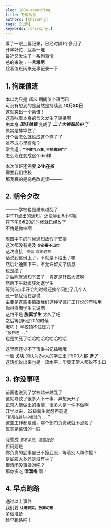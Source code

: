 ```yaml
---
slug: 1004-something
title: 暂得喘息
authors: [ChiroPhy]
tags: [记闻]
keywords: [chirophy,]
---
```

看了一眼上篇记录，已经时隔1个多月了  
开学好忙，屁事一堆  
最近又发生了一系列事情  
总的来说：**一言难尽**  
趁着值班闲来无事记录一下  

## 1. 狗屎值班
本以为只是 *国庆* 期间值个班而已  
可没有想到的是居然是持续到 **10月30日**  
这就突出一个离谱！  
这意味着本身的含义发生了转换啊  
由本身 ***国庆维稳*** 变成了 ***二十大特殊防护*** 了  
属实是蚌埠住了  
开个会怎么就慌成这个样子了  
难不成心里有鬼？  
常言道：**`“不做亏心事,不怕鬼敲门”`**  
怎么现在变成这个dio样  

本次值班还需要 **24h在校**  
需要我们住校  
那我真的是乌龟改走读———  

## 2. 朝令夕改
———学校也是越来越乱了  
中午11点出的通知，还没等到6小时呢  
在下午6点20的时候就已经改了  
不愧是你校啊  

周四中午的时候通知放假了安排  
这次都没有提及 **`非必要不出市`**  
这次直接 ` 提倡 就地过节`  
话说到这份上了，不就是不给出了嘛  
然后让通知下午，不允许留文字信息  
也是绝了  
之后呢就通知下去了，肯定是轩然大波啊  
然后下午就疯狂劝返学生  
等到5点半开会的时候还挨个问批了几个人  
还一顿屁话在那说  
主要是这些事情跟我们这种卑微打工仔说的有啥用  
你得直面学生去说啊  
这怕不是 **脱离学生** 太久了吧  
之后等到6点20的时候  
哦吼！ 学校顶不住压力了  
`“放开吧...”`  
也是笑死了哈哈哈哈哈哈哈哈哈  

这里面还少不了市委书记插嘴哦  
一脸 **关切** 的认为2w人的学生出了500人都 ***多了***  
这话能说出来也是一流水平，毕竟正常人都说不出口  

## 3. 你没事吧
前面也说到了学校越来越乱了  
这就导致了很多人不干事、异想天开了  
正常人能做出的事情，很多人是一件不做啊  
开学以来，22级新生就怨声载道  
` “都是在排队中度过的...” `  
这些工作都是谁，哪个部门负责我就不点名了  
属实是离谱的一匹  

我赞成 *`事不关己，高高挂起`*  
但问题是  
你负责的屁事自己不擦屁股，等着别人帮你擦？  
是屁股太多还是没有手？  
很清闲没事做对吧？  
那你多吃 **溜溜梅** 啊！  

## 4. 早点跑路
通过以上事件  
我们要 **`认清现实，放弃幻想`**  
多做准备  
趁早跑路吧！  